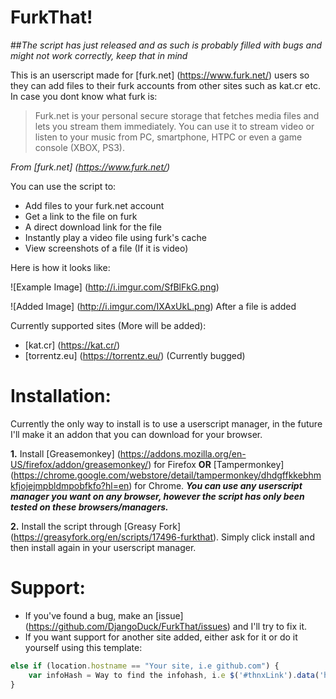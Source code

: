# FurkThat!
##*The script has just released and as such is probably filled with bugs and might not work correctly, keep that in mind*

This is an userscript made for [furk.net] (https://www.furk.net/) users so they can add files to their furk accounts from other sites such as kat.cr etc. In case you dont know what furk is:
> Furk.net is your personal secure storage that fetches media files and lets you stream them immediately. You can use it to stream video or listen to your music from PC, smartphone, HTPC or even a game console (XBOX, PS3).

*From [furk.net] (https://www.furk.net/)*

You can use the script to:
- Add files to your furk.net account
- Get a link to the file on furk
- A direct download link for the file
- Instantly play a video file using furk's cache
- View screenshots of a file (If it is video)

Here is how it looks like:

![Example Image] (http://i.imgur.com/SfBlFkG.png)

![Added Image] (http://i.imgur.com/IXAxUkL.png) After a file is added

Currently supported sites (More will be added):
- [kat.cr] (https://kat.cr/)
- [torrentz.eu] (https://torrentz.eu/) (Currently bugged)

# Installation:
Currently the only way to install is to use a userscript manager, in the future I'll make it an addon that you can download for your browser.

__1.__ Install [Greasemonkey] (https://addons.mozilla.org/en-US/firefox/addon/greasemonkey/) for Firefox __OR__ [Tampermonkey] (https://chrome.google.com/webstore/detail/tampermonkey/dhdgffkkebhmkfjojejmpbldmpobfkfo?hl=en) for Chrome. __*You can use any userscript manager you want on any browser, however the script has only been tested on these browsers/managers.*__

__2.__ Install the script through [Greasy Fork] (https://greasyfork.org/en/scripts/17496-furkthat). Simply click install and then install again in your userscript manager.

# Support:
- If you've found a bug, make an [issue] (https://github.com/DjangoDuck/FurkThat/issues) and I'll try to fix it.
- If you want support for another site added, either ask for it or do it yourself using this template:
```javascript
else if (location.hostname == "Your site, i.e github.com") {
	var infoHash = Way to find the infohash, i.e $('#thnxLink').data('hash');
}
```
